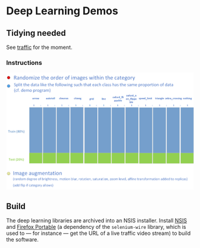 # Deep Learning Demos

## Tidying needed
See [traffic](../traffic) for the moment.

### Instructions

![README](README.png)

## Build
The deep learning libraries are archived into an NSIS installer. Install [NSIS](https://sourceforge.net/projects/nsis/) and [Firefox Portable](https://portableapps.com/apps/internet/firefox_portable) (a dependency of the `selenium-wire` library, which is used to — for instance — get the URL of a live traffic video stream) to build the software.
